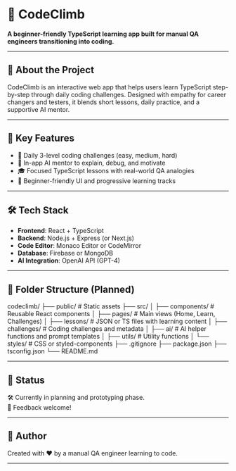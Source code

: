 # 🚀 CodeClimb

**A beginner-friendly TypeScript learning app built for manual QA engineers transitioning into coding.**

---

## 🧠 About the Project

CodeClimb is an interactive web app that helps users learn TypeScript step-by-step through daily coding challenges. Designed with empathy for career changers and testers, it blends short lessons, daily practice, and a supportive AI mentor.

---

## 🎯 Key Features

- 🧩 Daily 3-level coding challenges (easy, medium, hard)
- 🤖 In-app AI mentor to explain, debug, and motivate
- 🎓 Focused TypeScript lessons with real-world QA analogies
- 🧠 Beginner-friendly UI and progressive learning tracks

---

## 🛠 Tech Stack

- **Frontend**: React + TypeScript
- **Backend**: Node.js + Express (or Next.js)
- **Code Editor**: Monaco Editor or CodeMirror
- **Database**: Firebase or MongoDB
- **AI Integration**: OpenAI API (GPT-4)

---

## 📁 Folder Structure (Planned)

codeclimb/
    ├── public/             # Static assets
    ├── src/
    │   ├── components/     # Reusable React components
    │   ├── pages/          # Main views (Home, Learn, Challenges)
    │   ├── lessons/        # JSON or TS files with learning content
    │   ├── challenges/     # Coding challenges and metadata
    │   ├── ai/             # AI helper functions and prompt templates
    │   ├── utils/          # Utility functions
    │   └── styles/         # CSS or styled-components
    ├── .gitignore
    ├── package.json
    ├── tsconfig.json
    └── README.md

---

## 📌 Status

🛠 Currently in planning and prototyping phase.  
💬 Feedback welcome!

---

## 📣 Author

Created with ❤️ by a manual QA engineer learning to code.

---